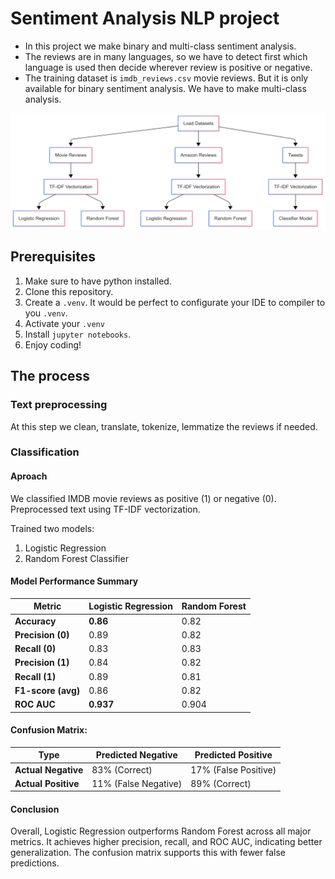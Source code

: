 # Sentiment Analysis NLP project
- In this project we make binary and multi-class sentiment analysis.
- The reviews are in many languages, so we have to detect first which language is used then decide wherever review is positive or negative.
- The training dataset is ```imdb_reviews.csv``` movie reviews. But it is only available for binary sentiment analysis. We have to make multi-class analysis.

![workflow-diagram.png](diagrams/workflow-diagram.png)

## Prerequisites
1. Make sure to have python installed.
2. Clone this repository.
3. Create a ```.venv```. It would be perfect to configurate your IDE to compiler to you ```.venv```.
4. Activate your ```.venv```
5. Install ```jupyter notebooks```.
6. Enjoy coding!

## The process
### Text preprocessing
At this step we clean, translate, tokenize, lemmatize the reviews if needed.

### Classification

#### Aproach
We classified IMDB movie reviews as positive (1) or negative (0). Preprocessed text using TF-IDF vectorization. 

Trained two models:
1. Logistic Regression
2. Random Forest Classifier

#### Model Performance Summary
| Metric         | Logistic Regression | Random Forest |
|----------------|---------------------|----------------|
| **Accuracy**   | **0.86**            | 0.82           |
| **Precision (0)** | 0.89              | 0.82           |
| **Recall (0)**    | 0.83              | 0.83           |
| **Precision (1)** | 0.84              | 0.82           |
| **Recall (1)**    | 0.89              | 0.81           |
| **F1-score (avg)**| 0.86              | 0.82           |
| **ROC AUC**       | **0.937**         | 0.904          |

#### Confusion Matrix:
| Type                | Predicted Negative | Predicted Positive |
|---------------------|---|---|
| **Actual Negative** | 83% (Correct)       | 17% (False Positive) |
| **Actual Positive** | 11% (False Negative) | 89% (Correct)        |

#### Conclusion
Overall, Logistic Regression outperforms Random Forest across all major metrics. It achieves higher precision, recall, and ROC AUC, indicating better generalization.
The confusion matrix supports this with fewer false predictions.